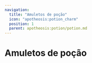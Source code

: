 ```yaml
---
navigation:
  title: "Amuletos de poção"
  icon: "apotheosis:potion_charm"
  position: 1
  parent: apotheosis:potion/potion.md
---
```


# Amuletos de poção

<SubPages />